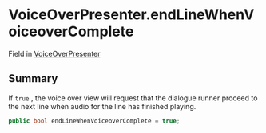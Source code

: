 # VoiceOverPresenter.endLineWhenVoiceoverComplete

Field in [VoiceOverPresenter](/docs/api/csharp/yarn.unity.voiceoverpresenter.md)

## Summary


If  <code>true</code> , the voice over view will request that the
dialogue runner proceed to the next line when audio for the line has
finished playing.


```csharp
public bool endLineWhenVoiceoverComplete = true;
```

